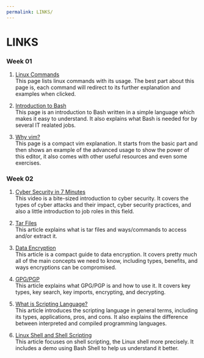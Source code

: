 ```yaml
---
permalink: LINKS/
---
```


# LINKS

### Week 01
1. [Linux Commands](https://www.geeksforgeeks.org/linux-commands/)<br/>
This page lists linux commands with its usage. The best part about this page is, each command will redirect to its further explanation and examples when clicked.

2. [Introduction to Bash](https://www.techtarget.com/searchdatacenter/definition/bash-Bourne-Again-Shell)<br/>
This page is an introduction to Bash written in a simple language which makes it easy to understand. It also explains what Bash is needed for by several IT realated jobs.

3. [Why vim?](https://missing.csail.mit.edu/2020/editors/)<br/>
This page is a compact vim explanation. It starts from the basic part and then shows an example of the advanced usage to show the power of this editor, it also comes with other useful resources and even some exercises.

### Week 02
1. [Cyber Security in 7 Minutes](https://youtu.be/inWWhr5tnEA)<br/>
This video is a bite-sized introduction to cyber security. It covers the types of cyber attacks and their impact, cyber security practices, and also a little introduction to job roles in this field.

2. [Tar Files](https://www.howtogeek.com/409742/how-to-extract-files-from-a-.tar.gz-or-.tar.bz2-file-on-linux/)<br/>
This article explains what is tar files and ways/commands to access and/or extract it.

3. [Data Encryption](https://cloudian.com/guides/data-protection/data-encryption-the-ultimate-guide/)<br/>
This article is a compact guide to data encryption. It covers pretty much all of the main concepts we need to know, including types, benefits, and ways encryptions can be compromised.

4. [GPG/PGP](https://www.privex.io/articles/what-is-gpg)<br/>
This article explains what GPG/PGP is and how to use it. It covers key types, key search, key imports, encrypting, and decrypting.

5. [What is Scripting Language?](https://careerkarma.com/blog/what-is-a-scripting-language/)<br/>
This article introduces the scripting language in general terms, including its types, applications, pros, and cons. It also explains the difference between interpreted and compiled programming languages.

6. [Linux Shell and Shell Scripting](https://www.geeksforgeeks.org/introduction-linux-shell-shell-scripting/)<br/>
This article focuses on shell scripting, the Linux shell more precisely. It includes a demo using Bash Shell to help us understand it better.
